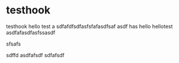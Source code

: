 testhook
========

testhook
hello
test
a
sdfafdfsdfasfsfafasdfsaf
asdf
has
hello
hellotest
asdfafasdfasfssasdf


sfsafs

sdffd
asdfafsdf
sdfafsdf
